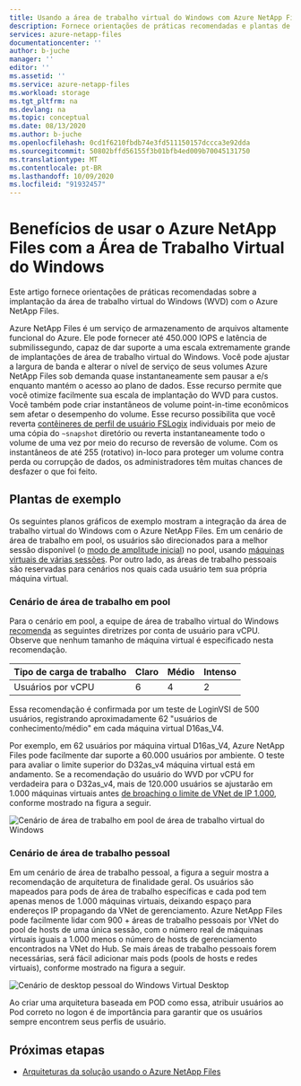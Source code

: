 ```yaml
---
title: Usando a área de trabalho virtual do Windows com Azure NetApp Files | Microsoft Docs
description: Fornece orientações de práticas recomendadas e plantas de exemplo sobre como implantar a área de trabalho virtual do Windows com o Azure NetApp Files.
services: azure-netapp-files
documentationcenter: ''
author: b-juche
manager: ''
editor: ''
ms.assetid: ''
ms.service: azure-netapp-files
ms.workload: storage
ms.tgt_pltfrm: na
ms.devlang: na
ms.topic: conceptual
ms.date: 08/13/2020
ms.author: b-juche
ms.openlocfilehash: 0cd1f6210fbdb74e3fd511150157dccca3e92dda
ms.sourcegitcommit: 50802bffd56155f3b01bfb4ed009b70045131750
ms.translationtype: MT
ms.contentlocale: pt-BR
ms.lasthandoff: 10/09/2020
ms.locfileid: "91932457"
---
```

# <a name="benefits-of-using-azure-netapp-files-with-windows-virtual-desktop"></a>Benefícios de usar o Azure NetApp Files com a Área de Trabalho Virtual do Windows 

Este artigo fornece orientações de práticas recomendadas sobre a implantação da área de trabalho virtual do Windows (WVD) com o Azure NetApp Files.

Azure NetApp Files é um serviço de armazenamento de arquivos altamente funcional do Azure. Ele pode fornecer até 450.000 IOPS e latência de submilissegundo, capaz de dar suporte a uma escala extremamente grande de implantações de área de trabalho virtual do Windows. Você pode ajustar a largura de banda e alterar o nível de serviço de seus volumes Azure NetApp Files sob demanda quase instantaneamente sem pausar a e/s enquanto mantém o acesso ao plano de dados. Esse recurso permite que você otimize facilmente sua escala de implantação do WVD para custos. Você também pode criar instantâneos de volume point-in-time econômicos sem afetar o desempenho do volume. Esse recurso possibilita que você reverta [contêineres de perfil de usuário FSLogix](../virtual-desktop/store-fslogix-profile.md) individuais por meio de uma cópia do `~snapshot` diretório ou reverta instantaneamente todo o volume de uma vez por meio do recurso de reversão de volume.  Com os instantâneos de até 255 (rotativo) in-loco para proteger um volume contra perda ou corrupção de dados, os administradores têm muitas chances de desfazer o que foi feito.

## <a name="sample-blueprints"></a>Plantas de exemplo

Os seguintes planos gráficos de exemplo mostram a integração da área de trabalho virtual do Windows com o Azure NetApp Files. Em um cenário de área de trabalho em pool, os usuários são direcionados para a melhor sessão disponível (o [modo de amplitude inicial](../virtual-desktop/host-pool-load-balancing.md#breadth-first-load-balancing-method)) no pool, usando [máquinas virtuais de várias sessões](../virtual-desktop/windows-10-multisession-faq.md#what-is-windows-10-enterprise-multi-session). Por outro lado, as áreas de trabalho pessoais são reservadas para cenários nos quais cada usuário tem sua própria máquina virtual.

### <a name="pooled-desktop-scenario"></a>Cenário de área de trabalho em pool

Para o cenário em pool, a equipe de área de trabalho virtual do Windows [recomenda](/windows-server/remote/remote-desktop-services/virtual-machine-recs#multi-session-recommendations) as seguintes diretrizes por conta de usuário para vCPU. Observe que nenhum tamanho de máquina virtual é especificado nesta recomendação.

|     Tipo de carga de trabalho     |     Claro    |     Médio    |     Intenso    |
|-----------------------|--------------|---------------|--------------|
|     Usuários por vCPU    |     6        |     4         |     2        |


Essa recomendação é confirmada por um teste de LoginVSI de 500 usuários, registrando aproximadamente 62 "usuários de conhecimento/médio" em cada máquina virtual D16as_V4. 

Por exemplo, em 62 usuários por máquina virtual D16as_V4, Azure NetApp Files pode facilmente dar suporte a 60.000 usuários por ambiente. O teste para avaliar o limite superior do D32as_v4 máquina virtual está em andamento. Se a recomendação do usuário do WVD por vCPU for verdadeira para o D32as_v4, mais de 120.000 usuários se ajustarão em 1.000 máquinas virtuais antes [de broaching o limite de VNet de IP 1.000](./azure-netapp-files-network-topologies.md), conforme mostrado na figura a seguir.  

![Cenário de área de trabalho em pool de área de trabalho virtual do Windows](../media/azure-netapp-files/solutions-pooled-desktop-scenario.png)   

### <a name="personal-desktop-scenario"></a>Cenário de área de trabalho pessoal 

Em um cenário de área de trabalho pessoal, a figura a seguir mostra a recomendação de arquitetura de finalidade geral. Os usuários são mapeados para pods de área de trabalho específicas e cada pod tem apenas menos de 1.000 máquinas virtuais, deixando espaço para endereços IP propagando da VNet de gerenciamento. Azure NetApp Files pode facilmente lidar com 900 + áreas de trabalho pessoais por VNet do pool de hosts de uma única sessão, com o número real de máquinas virtuais iguais a 1.000 menos o número de hosts de gerenciamento encontrados na VNet do Hub. Se mais áreas de trabalho pessoais forem necessárias, será fácil adicionar mais pods (pools de hosts e redes virtuais), conforme mostrado na figura a seguir. 

![Cenário de desktop pessoal do Windows Virtual Desktop](../media/azure-netapp-files/solutions-personal-desktop-scenario.png)  

Ao criar uma arquitetura baseada em POD como essa, atribuir usuários ao Pod correto no logon é de importância para garantir que os usuários sempre encontrem seus perfis de usuário. 

## <a name="next-steps"></a>Próximas etapas

- [Arquiteturas da solução usando o Azure NetApp Files](azure-netapp-files-solution-architectures.md)